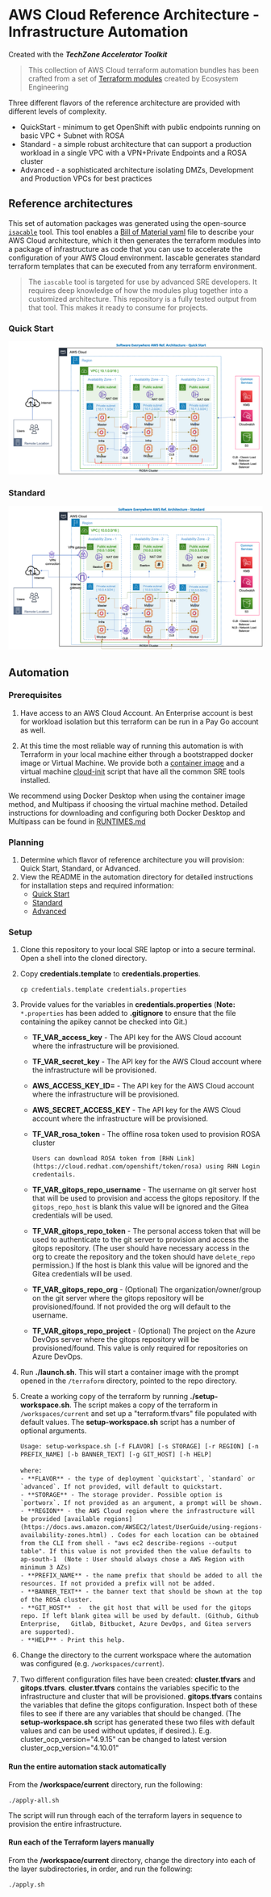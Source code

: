 # AWS Cloud Reference Architecture - Infrastructure Automation

Created with the ***TechZone Accelerator Toolkit***

> This collection of AWS Cloud terraform automation bundles has been crafted from a set of [Terraform modules](https://modules.cloudnativetoolkit.dev/) created by Ecosystem Engineering

Three different flavors of the reference architecture are provided with different levels of complexity.

- QuickStart - minimum to get OpenShift with public endpoints running on basic VPC + Subnet with ROSA
- Standard - a simple robust architecture that can support a production workload in a single VPC with a VPN+Private Endpoints and a ROSA cluster
- Advanced - a sophisticated architecture isolating DMZs, Development and Production VPCs for best practices

## Reference architectures

This set of automation packages was generated using the open-source [`isacable`](https://github.com/cloud-native-toolkit/iascable) tool. This tool enables a [Bill of Material yaml](https://github.com/cloud-native-toolkit/automation-solutions/tree/main/boms) file to describe your AWS Cloud architecture, which it then generates the terraform modules into a package of infrastructure as code that you can use to accelerate the configuration of your AWS Cloud environment. Iascable generates standard terraform templates that can be executed from any terraform environment.

> The `iascable` tool is targeted for use by advanced SRE developers. It requires deep knowledge of how the modules plug together into a customized architecture. This repository is a fully tested output from that tool. This makes it ready to consume for projects.

### Quick Start

![QuickStart](1-quickstart/aws_quickstart_architecture.png)

### Standard

![Standard](2-standard/aws_standard_architecture.png)

## Automation

### Prerequisites

1. Have access to an AWS Cloud Account. An Enterprise account is best for workload isolation but this terraform can be run in a Pay Go account as well.

2. At this time the most reliable way of running this automation is with Terraform in your local machine either through a bootstrapped docker image or Virtual Machine. We provide both a [container image](https://github.com/cloud-native-toolkit/image-cli-tools) and a virtual machine [cloud-init](https://github.com/cloud-native-toolkit/sre-utilities/blob/main/cloud-init/cli-tools.yaml) script that have all the common SRE tools installed.

We recommend using Docker Desktop when using  the container image method, and Multipass if choosing the virtual machine method.   Detailed instructions for downloading and configuring both Docker Desktop and Multipass can be found in [RUNTIMES.md](./RUNTIMES.md)

### Planning

1. Determine which flavor of reference architecture you will provision: Quick Start, Standard, or Advanced.
2. View the README in the automation directory for detailed instructions for installation steps and required information:
    - [Quick Start](1-quickstart)
    - [Standard](2-standard)
    - [Advanced](3-advanced)

### Setup

1. Clone this repository to your local SRE laptop or into a secure terminal. Open a shell into the cloned directory.
2. Copy **credentials.template** to **credentials.properties**.
    ```shell
    cp credentials.template credentials.properties
    ```
3. Provide values for the variables in **credentials.properties** (**Note:** `*.properties` has been added to **.gitignore** to ensure that the file containing the apikey cannot be checked into Git.)

    - **TF_VAR_access_key** - The API key for the AWS Cloud account where the infrastructure will be provisioned.
    - **TF_VAR_secret_key** - The API key for the AWS Cloud account where the infrastructure will be provisioned.
    - **AWS_ACCESS_KEY_ID=** - The API key for the AWS Cloud account where the infrastructure will be provisioned.
    - **AWS_SECRET_ACCESS_KEY** - The API key for the AWS Cloud account where the infrastructure will be provisioned.
    - **TF_VAR_rosa_token** - The offline rosa token used to provision  ROSA cluster
        ```
        Users can download ROSA token from [RHN Link](https://cloud.redhat.com/openshift/token/rosa) using RHN Login credentails.
        ```

    - **TF_VAR_gitops_repo_username** - The username on git server host that will be used to provision and access the gitops repository. If the `gitops_repo_host` is blank this value will be ignored and the Gitea credentials will be used.
    - **TF_VAR_gitops_repo_token** - The personal access token that will be used to authenticate to the git server to provision and access the gitops repository. (The user should have necessary access in the org to create the repository and the token should have `delete_repo` permission.) If the host is blank this value will be ignored and the Gitea credentials will be used.
    - **TF_VAR_gitops_repo_org** - (Optional) The organization/owner/group on the git server where the gitops repository will be provisioned/found. If not provided the org will default to the username.
    - **TF_VAR_gitops_repo_project** - (Optional) The project on the Azure DevOps server where the gitops repository will be provisioned/found. This value is only required for repositories on Azure DevOps.

4. Run **./launch.sh**. This will start a container image with the prompt opened in the `/terraform` directory, pointed to the repo directory.
5. Create a working copy of the terraform by running **./setup-workspace.sh**. The script makes a copy of the terraform in `/workspaces/current` and set up a "terraform.tfvars" file populated with default values. The **setup-workspace.sh** script has a number of optional arguments.

    ```
    Usage: setup-workspace.sh [-f FLAVOR] [-s STORAGE] [-r REGION] [-n PREFIX_NAME] [-b BANNER_TEXT] [-g GIT_HOST] [-h HELP]
    
    where:
    - **FLAVOR** - the type of deployment `quickstart`, `standard` or `advanced`. If not provided, will default to quickstart.
    - **STORAGE** - The storage provider. Possible option is `portworx`. If not provided as an argument, a prompt will be shown.
    - **REGION** - the AWS Cloud region where the infrastructure will be provided [available regions](https://docs.aws.amazon.com/AWSEC2/latest/UserGuide/using-regions-availability-zones.html) . Codes for each location can be obtained from the CLI from shell - "aws ec2 describe-regions --output table". If this value is not provided then the value defaults to ap-south-1  (Note : User should always chose a AWS Region with minimum 3 AZs)
    - **PREFIX_NAME** - the name prefix that should be added to all the resources. If not provided a prefix will not be added.
    - **BANNER_TEXT** - the banner text that should be shown at the top of the ROSA cluster.
    - **GIT_HOST**  -  the git host that will be used for the gitops repo. If left blank gitea will be used by default. (Github, Github Enterprise,   Gitlab, Bitbucket, Azure DevOps, and Gitea servers are supported).
    - **HELP** - Print this help.
    ```
6. Change the directory to the current workspace where the automation was configured (e.g. `/workspaces/current`).
7.  Two different configuration files have been created: **cluster.tfvars** and **gitops.tfvars**. **cluster.tfvars** contains the variables specific to the infrastructure and cluster that will be provisioned. **gitops.tfvars** contains the variables that define the gitops configuration. Inspect both of these files to see if there are any variables that should be changed. (The **setup-workspace.sh** script has generated these two files with default values and can be used without updates, if desired.). E.g. cluster_ocp_version="4.9.15" can be changed to latest version cluster_ocp_version="4.10.01"


#### Run the entire automation stack automatically

From the **/workspace/current** directory, run the following:

```shell
./apply-all.sh
```

The script will run through each of the terraform layers in sequence to provision the entire infrastructure.

#### Run each of the Terraform layers manually

From the **/workspace/current** directory, change the directory into each of the layer subdirectories, in order, and run the following:

```shell
./apply.sh
```
